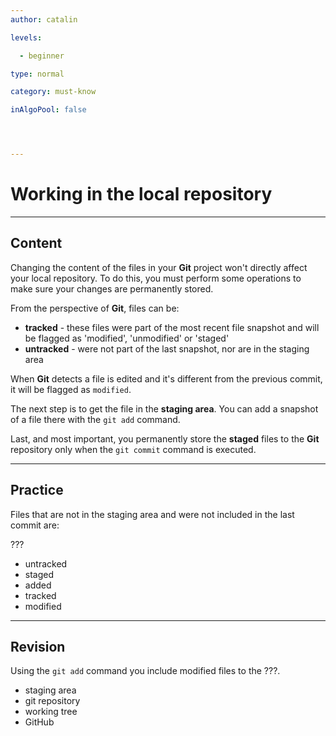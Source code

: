 ```yaml
---
author: catalin

levels:

  - beginner

type: normal

category: must-know

inAlgoPool: false




---
```


# Working in the local repository

---

## Content

Changing the content of the files in your **Git** project won't directly affect your local repository. To do this, you must perform some operations to make sure your changes are permanently stored.

From the perspective of **Git**, files can be:

- **tracked** - these files were part of the most recent file snapshot and will be flagged as 'modified', 'unmodified' or 'staged'
- **untracked** - were not part of the last snapshot, nor are in the staging area

When **Git** detects a file is edited and it's different from the previous commit, it will be flagged as `modified`.

The next step is to get the file in the **staging area**. You can add a snapshot of a file there with the `git add` command.

Last, and most important, you permanently store the **staged** files to the **Git** repository only when the `git commit` command is executed.

---

## Practice

Files that are not in the staging area and were not included in the last commit are:

???

- untracked
- staged
- added
- tracked
- modified

---

## Revision

Using the `git add` command you include modified files to the ???.

- staging area
- git repository
- working tree
- GitHub
